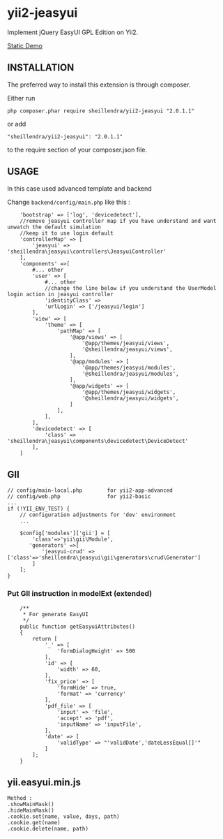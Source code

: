 yii2-jeasyui
===============

Implement jQuery EasyUI GPL Edition on Yii2.

[Static Demo](https://sheillendra.github.io/yii2-jeasyui/)

INSTALLATION
---
The preferred way to install this extension is through composer.

Either run
```
php composer.phar require sheillendra/yii2-jeasyui "2.0.1.1"
```
or add
```
"sheillendra/yii2-jeasyui": "2.0.1.1"
```
to the require section of your composer.json file.

USAGE
---
In this case used advanced template and backend

Change ```backend/config/main.php``` like this :

```
    'bootstrap' => ['log', 'devicedetect'],
    //remove jeasyui controller map if you have understand and want unwatch the default simulation
    //keep it to use login default
    'controllerMap' => [
        'jeasyui' => 'sheillendra\jeasyui\controllers\JeasyuiController'
    ],
    'components' =>[
        #... other 
        'user' => [
            #... other
            //change the line below if you understand the UserModel login action in jeasyui controller
            'identityClass' => 
            'urlLogin' => ['/jeasyui/login']
        ],
        'view' => [
            'theme' => [
                'pathMap' => [
                    '@app/views' => [
                        '@app/themes/jeasyui/views',
                        '@sheillendra/jeasyui/views',
                    ],
                    '@app/modules' => [
                        '@app/themes/jeasyui/modules',
                        '@sheillendra/jeasyui/modules',
                    ],
                    '@app/widgets' => [
                        '@app/themes/jeasyui/widgets',
                        '@sheillendra/jeasyui/widgets',
                    ]
                ],
            ],
        ],
        'devicedetect' => [
            'class' => 'sheillendra\jeasyui\components\devicedetect\DeviceDetect'
        ],
    ]
```

## GII

```
// config/main-local.php        for yii2-app-advanced
// config/web.php               for yii2-basic
...
if (!YII_ENV_TEST) {
    // configuration adjustments for 'dev' environment 
    ...
    
    $config['modules']['gii'] = [
        'class'=>'yii\gii\Module',
       'generators' =>[
           'jeasyui-crud' => ['class'=>'sheillendra\jeasyui\gii\generators\crud\Generator']
        ]
    ];
}
```

### Put GII instruction in modelExt (extended)
```
    /**
     * For generate EasyUI
     */
    public function getEasyuiAttributes()
    {
        return [
            '_' => [
                'formDialogHeight' => 500
            ],
            'id' => [
                'width' => 60,
            ],
            'fix_price' => [
                'formHide' => true,
                'format' => 'currency'
            ],
            'pdf_file' => [
                'input' => 'file',
                'accept' => 'pdf',
                'inputName' => 'inputFile',
            ],
            'date' => [
                'validType' => "'validDate','dateLessEqual[]'"
            ]
        ];
    }
```


## yii.easyui.min.js
```
Method :
.showMainMask()
.hideMainMask()
.cookie.set(name, value, days, path)
.cookie.get(name)
.cookie.delete(name, path)
```